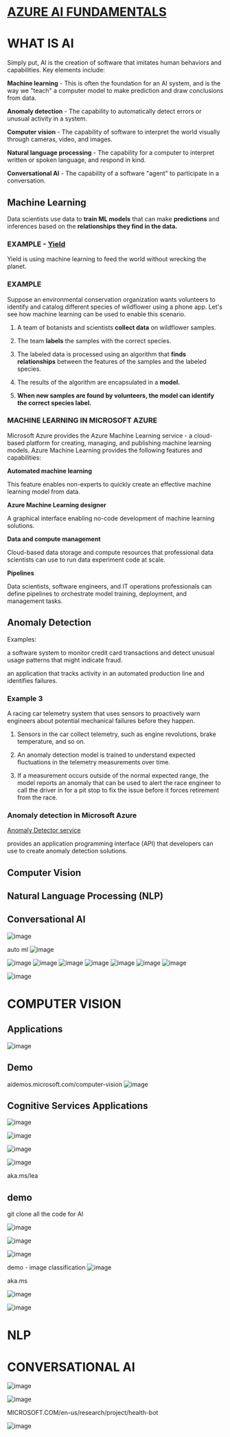# [AZURE AI FUNDAMENTALS](https://docs.microsoft.com/en-us/learn/certifications/azure-ai-fundamentals/)

# WHAT IS AI

Simply put, AI is the creation of software that imitates human behaviors and capabilities. Key elements include:

**Machine learning** - This is often the foundation for an AI system, and is the way we "teach" a computer model to make prediction and draw conclusions from data.

**Anomaly detection** - The capability to automatically detect errors or unusual activity in a system.

**Computer vision** - The capability of software to interpret the world visually through cameras, video, and images.

**Natural language processing** - The capability for a computer to interpret written or spoken language, and respond in kind.

**Conversational AI** - The capability of a software "agent" to participate in a conversation.

## Machine Learning

Data scientists use data to **train ML models** that can make **predictions** and inferences based on the **relationships they find in the data.**

### EXAMPLE - [Yield](https://news.microsoft.com/transform/videos/yield-feed-world-without-wrecking-planet/) 

Yield is using machine learning to feed the world without wrecking the planet.

### EXAMPLE 

Suppose an environmental conservation organization wants volunteers to identify and catalog different species of wildflower using a phone app. Let's see how machine learning can be used to enable this scenario.

1. A team of botanists and scientists **collect data** on wildflower samples.

2. The team **labels** the samples with the correct species.

3. The labeled data is processed using an algorithm that **finds relationships** between the features of the samples and the labeled species.

4. The results of the algorithm are encapsulated in a **model.**

5. **When new samples are found by volunteers, the model can identify the correct species label.**


### MACHINE LEARNING IN MICROSOFT AZURE

Microsoft Azure provides the Azure Machine Learning service - a cloud-based platform for creating, managing, and publishing machine learning models. Azure Machine Learning provides the following features and capabilities:


**Automated machine learning**

This feature enables non-experts to quickly create an effective machine learning model from data.

**Azure Machine Learning designer**

A graphical interface enabling no-code development of machine learning solutions.

**Data and compute management**

Cloud-based data storage and compute resources that professional data scientists can use to run data experiment code at scale.

**Pipelines**

Data scientists, software engineers, and IT operations professionals can define pipelines to orchestrate model training, deployment, and management tasks.

## Anomaly Detection

Examples:

a software system to monitor credit card transactions and detect unusual usage patterns that might indicate fraud.

an application that tracks activity in an automated production line and identifies failures.
 
### Example 3 

A racing car telemetry system that uses sensors to proactively warn engineers about potential mechanical failures before they happen.

1. Sensors in the car collect telemetry, such as engine revolutions, brake temperature, and so on.

2. An anomaly detection model is trained to understand expected fluctuations in the telemetry measurements over time.

3. If a measurement occurs outside of the normal expected range, the model reports an anomaly that can be used to alert the race engineer to call the driver in for a pit stop to fix the issue before it forces retirement from the race.

### Anomaly detection in Microsoft Azure

[ Anomaly Detector service ](https://azure.microsoft.com/en-us/services/cognitive-services/anomaly-detector/)

provides an application programming interface (API) that developers can use to create anomaly detection solutions.

## Computer Vision 

## Natural Language Processing (NLP)

## Conversational AI 



![image](https://user-images.githubusercontent.com/68102477/124049649-51d9b280-da5c-11eb-8efd-f4ba0ca74c0c.png)

auto ml
![image](https://user-images.githubusercontent.com/68102477/124049919-d0365480-da5c-11eb-9c92-0e59c95538cc.png)

![image](https://user-images.githubusercontent.com/68102477/124050002-f4923100-da5c-11eb-9b00-1740a54110e9.png)
![image](https://user-images.githubusercontent.com/68102477/124050266-944fbf00-da5d-11eb-9f44-f68739c57314.png)
![image](https://user-images.githubusercontent.com/68102477/124050271-9580ec00-da5d-11eb-8620-8aa4ff41cba7.png)
![image](https://user-images.githubusercontent.com/68102477/124050284-9ade3680-da5d-11eb-929a-6fc014488354.png)
![image](https://user-images.githubusercontent.com/68102477/124050294-a16cae00-da5d-11eb-860c-bcc57577af6c.png)
![image](https://user-images.githubusercontent.com/68102477/124050323-afbaca00-da5d-11eb-959f-f7fc7728ccb3.png)
![image](https://user-images.githubusercontent.com/68102477/124050334-b6e1d800-da5d-11eb-83f0-40a43a549bc9.png)


 ![image](https://user-images.githubusercontent.com/68102477/124051144-48057e80-da5f-11eb-86a5-f61bfe813e2b.png)

# COMPUTER VISION

## Applications

![image](https://user-images.githubusercontent.com/68102477/124051327-a03c8080-da5f-11eb-8171-7a710a71aca5.png)

## Demo
aidemos.microsoft.com/computer-vision
![image](https://user-images.githubusercontent.com/68102477/124051389-c6fab700-da5f-11eb-9152-a74289425646.png)

## Cognitive Services Applications

![image](https://user-images.githubusercontent.com/68102477/124051874-a1ba7880-da60-11eb-99e3-4bd336560eeb.png)

![image](https://user-images.githubusercontent.com/68102477/124051966-d5959e00-da60-11eb-963c-0c60a7dc67be.png)

![image](https://user-images.githubusercontent.com/68102477/124052029-f4943000-da60-11eb-81ad-a64c09f81f6f.png)

![image](https://user-images.githubusercontent.com/68102477/124052067-08d82d00-da61-11eb-9e9e-5c0834d846df.png)

aka.ms/lea

## demo

git clone all the code for AI

![image](https://user-images.githubusercontent.com/68102477/124052437-c105d580-da61-11eb-8feb-840880cf8191.png)


![image](https://user-images.githubusercontent.com/68102477/124052414-b77c6d80-da61-11eb-828f-061e7b1e93e2.png)

![image](https://user-images.githubusercontent.com/68102477/124052528-eeeb1a00-da61-11eb-8674-197c42d1461d.png)

demo - image classification
![image](https://user-images.githubusercontent.com/68102477/124052572-0a562500-da62-11eb-8ae7-00a7b7c19481.png)

aka.ms

![image](https://user-images.githubusercontent.com/68102477/124053573-daa81c80-da63-11eb-8140-e5ea077fada3.png)

![image](https://user-images.githubusercontent.com/68102477/124053355-6cfbf080-da63-11eb-8095-5e5c46bbc8a9.png)


# NLP


# CONVERSATIONAL AI

![image](https://user-images.githubusercontent.com/68102477/124056876-df6fcf00-da69-11eb-9335-f53955a8288f.png)

![image](https://user-images.githubusercontent.com/68102477/124057035-1a720280-da6a-11eb-94af-2021b414958d.png)

MICROSOFT.COM/en-us/research/project/health-bot

![image](https://user-images.githubusercontent.com/68102477/124057574-0ed30b80-da6b-11eb-896d-1c1ee6a687e4.png)


